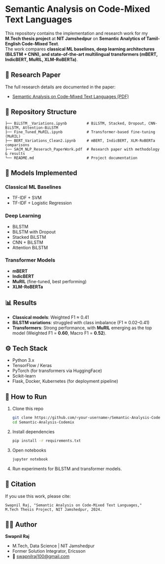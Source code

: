 # Semantic Analysis on Code-Mixed Text Languages

This repository contains the implementation and research work for my **M.Tech thesis project** at **NIT Jamshedpur** on **Semantic Analytics of Tamil-English Code-Mixed Text**.  
The work compares **classical ML baselines, deep learning architectures (BiLSTM + CNN), and state-of-the-art multilingual transformers (mBERT, IndicBERT, MuRIL, XLM-RoBERTa)**.

## 📑 Research Paper
The full research details are documented in the paper:  
- [Semantic Analysis on Code-Mixed Text Languages (PDF)](SACM_NLP_Reserach_PaperWork.pdf)

## 📂 Repository Structure
```
├── BiLSTM__Variations.ipynb         # BiLSTM, Stacked, Dropout, CNN-BiLSTM, Attention-BiLSTM
├── Fine_Tuned_MuRIL.ipynb           # Transformer-based fine-tuning (MuRIL)
├── BERT_Variations_Clean2.ipynb     # mBERT, IndicBERT, XLM-RoBERTa comparisons
├── SACM_NLP_Reserach_PaperWork.pdf  # Research paper with methodology & results
└── README.md                        # Project documentation
```

## 🧪 Models Implemented
### Classical ML Baselines
- TF-IDF + SVM  
- TF-IDF + Logistic Regression  

### Deep Learning
- BiLSTM  
- BiLSTM with Dropout  
- Stacked BiLSTM  
- CNN + BiLSTM  
- Attention BiLSTM  

### Transformer Models
- **mBERT**  
- **IndicBERT**  
- **MuRIL** (fine-tuned, best performing)  
- **XLM-RoBERTa**

## 📊 Results
- **Classical models**: Weighted F1 ≈ 0.41  
- **BiLSTM variations**: struggled with class imbalance (F1 ≈ 0.02–0.41)  
- **Transformers**: Strong performance, with **MuRIL** emerging as the top model (Weighted F1 = **0.60**, Macro F1 = **0.52**).  

## ⚙️ Tech Stack
- Python 3.x  
- TensorFlow / Keras  
- PyTorch (for transformers via HuggingFace)  
- Scikit-learn  
- Flask, Docker, Kubernetes (for deployment pipeline)

## 🚀 How to Run
1. Clone this repo  
   ```bash
   git clone https://github.com/<your-username>/Semantic-Analysis-Codemix.git
   cd Semantic-Analysis-Codemix
   ```
2. Install dependencies  
   ```bash
   pip install -r requirements.txt
   ```
3. Open notebooks  
   ```bash
   jupyter notebook
   ```
4. Run experiments for BiLSTM and transformer models.

## 📝 Citation
If you use this work, please cite:  

```
Swapnil Raj, "Semantic Analysis on Code-Mixed Text Languages," 
M.Tech Thesis Project, NIT Jamshedpur, 2024.
```

## 👨‍💻 Author
**Swapnil Raj**  
- M.Tech, Data Science | NIT Jamshedpur  
- Former Solution Integrator, Ericsson  
- 📧 swapnilraj100@gmail.com  
